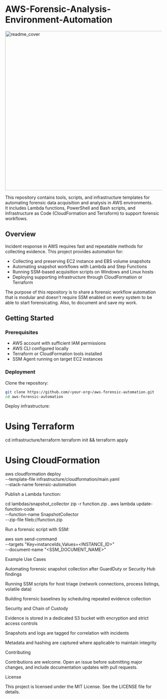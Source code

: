 # AWS-Forensic-Analysis-Environment-Automation

  <img width="1024" height="512" alt="readme_cover" src="https://github.com/user-attachments/assets/8c535277-51b8-451f-8f7b-bb39e47101c2" />


This repository contains tools, scripts, and infrastructure templates for automating forensic data acquisition and analysis in AWS environments.  
It includes Lambda functions, PowerShell and Bash scripts, and Infrastructure as Code (CloudFormation and Terraform) to support forensic workflows.

## Overview

Incident response in AWS requires fast and repeatable methods for collecting evidence. This project provides automation for:

- Collecting and preserving EC2 instance and EBS volume snapshots
- Automating snapshot workflows with Lambda and Step Functions
- Running SSM-based acquisition scripts on Windows and Linux hosts
- Deploying supporting infrastructure through CloudFormation or Terraform

The purpose of this repository is to share a forensic workflow automation that is modular and doesn't require SSM enabled on every system to be able to start forensicating.
Also, to document and save my work.


## Getting Started

### Prerequisites
- AWS account with sufficient IAM permissions  
- AWS CLI configured locally  
- Terraform or CloudFormation tools installed  
- SSM Agent running on target EC2 instances  

### Deployment

Clone the repository:
```bash
git clone https://github.com/<your-org>/aws-forensic-automation.git
cd aws-forensic-automation
```
Deploy infrastructure:

# Using Terraform
cd infrastructure/terraform
terraform init && terraform apply

# Using CloudFormation
aws cloudformation deploy \
  --template-file infrastructure/cloudformation/main.yaml \
  --stack-name forensic-automation


Publish a Lambda function:

cd lambdas/snapshot_collector
zip -r function.zip .
aws lambda update-function-code \
  --function-name SnapshotCollector \
  --zip-file fileb://function.zip


Run a forensic script with SSM:

aws ssm send-command \
  --targets "Key=instanceIds,Values=<INSTANCE_ID>" \
  --document-name "<SSM_DOCUMENT_NAME>"

Example Use Cases

Automating forensic snapshot collection after GuardDuty or Security Hub findings

Running SSM scripts for host triage (network connections, process listings, volatile data)

Building forensic baselines by scheduling repeated evidence collection

Security and Chain of Custody

Evidence is stored in a dedicated S3 bucket with encryption and strict access controls

Snapshots and logs are tagged for correlation with incidents

Metadata and hashing are captured where applicable to maintain integrity

Contributing

Contributions are welcome. Open an issue before submitting major changes, and include documentation updates with pull requests.

License

This project is licensed under the MIT License. See the LICENSE file for details.
